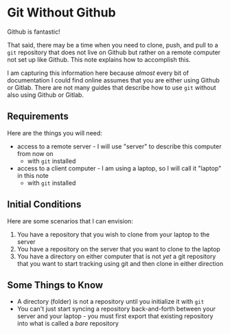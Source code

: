 # Git Without Github

Github is fantastic! 

That said, there may be a time when you need to clone, push, and pull to a `git` repository that does not live on Github but rather on a remote computer not set up like Github. This note explains how to accomplish this.

I am capturing this information here because _almost_ every bit of documentation I could find online assumes that you are either using Github or Gitlab. There are not many guides that describe how to use `git` without also using Github or Gitlab.

## Requirements

Here are the things you will need:

* access to a remote server - I will use "server" to describe this computer from now on
  * with `git` installed
* access to a client computer - I am using a laptop, so I will call it "laptop" in this note
  * with `git` installed

## Initial Conditions

Here are some scenarios that I can envision:

1. You have a repository that you wish to clone from your laptop to the server
1. You have a repository on the server that you want to clone to the laptop
1. You have a directory on either computer that is not _yet_ a git repository that you want to start tracking using git and then clone in either direction

## Some Things to Know

* A directory (folder) is not a repository until you initialize it with `git`
* You can't just start syncing a repository back-and-forth between your server and your laptop - you must first export that existing repository into what is called a _bare_ repository
